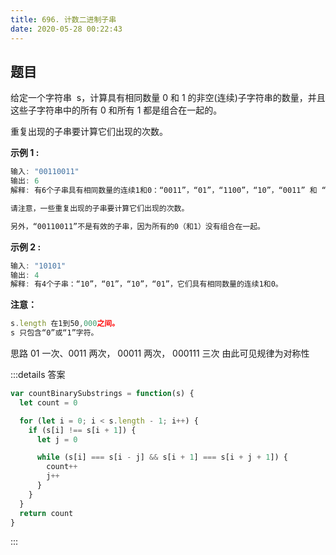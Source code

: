 ```yaml
---
title: 696. 计数二进制子串
date: 2020-05-28 00:22:43
---
```


## 题目

给定一个字符串  s，计算具有相同数量 0 和 1 的非空(连续)子字符串的数量，并且这些子字符串中的所有 0 和所有 1 都是组合在一起的。

重复出现的子串要计算它们出现的次数。

**示例 1 :**

```js
输入: "00110011"
输出: 6
解释: 有6个子串具有相同数量的连续1和0：“0011”，“01”，“1100”，“10”，“0011” 和 “01”。

请注意，一些重复出现的子串要计算它们出现的次数。

另外，“00110011”不是有效的子串，因为所有的0（和1）没有组合在一起。
```

**示例 2 :**

```js
输入: "10101"
输出: 4
解释: 有4个子串：“10”，“01”，“10”，“01”，它们具有相同数量的连续1和0。
```

**注意：**

```js
s.length 在1到50,000之间。
s 只包含“0”或“1”字符。
```

思路 01 一次、0011 两次， 00011 两次， 000111 三次 由此可见规律为对称性

:::details 答案

```js {5,8}
var countBinarySubstrings = function(s) {
  let count = 0

  for (let i = 0; i < s.length - 1; i++) {
    if (s[i] !== s[i + 1]) {
      let j = 0

      while (s[i] === s[i - j] && s[i + 1] === s[i + j + 1]) {
        count++
        j++
      }
    }
  }
  return count
}
```

:::

